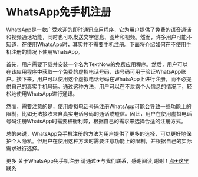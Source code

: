 # WhatsApp免手机注册

WhatsApp是一款广受欢迎的即时通讯应用程序，它为用户提供了免费的语音通话和视频通话功能，同时也可以发送文字信息、图片和视频。然而，许多用户可能不知道，在使用WhatsApp时，其实并不需要手机注册。下面将介绍如何在不使用手机注册的情况下使用WhatsApp。

首先，用户需要下载并安装一个名为TextNow的免费应用程序。然后，用户可以在该应用程序中获取一个免费的虚拟电话号码，该号码可用于验证WhatsApp账户。接下来，用户可以使用这个虚拟电话号码在WhatsApp上进行注册，而不必提供自己的真实手机号码。通过这种方法，用户可以在不泄露个人信息的情况下，轻松地使用WhatsApp进行通讯。

然而，需要注意的是，使用虚拟电话号码注册WhatsApp可能会导致一些功能上的限制，比如无法接收来自真实电话号码的通话或短信。因此，用户在使用虚拟电话号码注册WhatsApp时需要权衡利弊，根据自己的需求来选择合适的注册方式。

总的来说，WhatsApp免手机注册的方法为用户提供了更多的选择，可以更好地保护个人隐私。但用户在使用这种方法时需要注意功能上的限制，并根据自己的实际需求进行选择。

更多 关于WhatsApp免手机注册 请通过✈与我们联系，感谢阅读,谢谢！[点✈这里联系](https://ads.k02.cc)